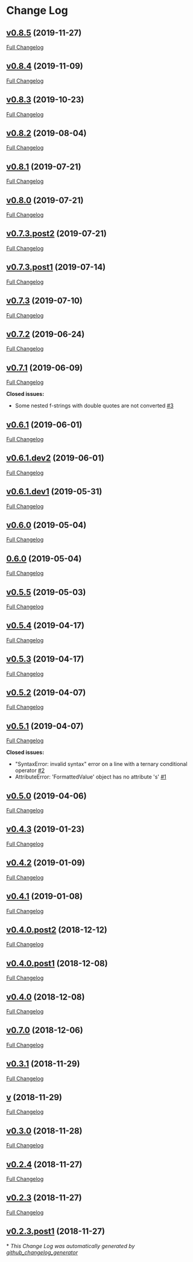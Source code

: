 # Change Log

## [v0.8.5](https://github.com/pybpc/f2format/tree/v0.8.5) (2019-11-27)
[Full Changelog](https://github.com/pybpc/f2format/compare/v0.8.4...v0.8.5)

## [v0.8.4](https://github.com/pybpc/f2format/tree/v0.8.4) (2019-11-09)
[Full Changelog](https://github.com/pybpc/f2format/compare/v0.8.3...v0.8.4)

## [v0.8.3](https://github.com/pybpc/f2format/tree/v0.8.3) (2019-10-23)
[Full Changelog](https://github.com/pybpc/f2format/compare/v0.8.2...v0.8.3)

## [v0.8.2](https://github.com/pybpc/f2format/tree/v0.8.2) (2019-08-04)
[Full Changelog](https://github.com/pybpc/f2format/compare/v0.8.1...v0.8.2)

## [v0.8.1](https://github.com/pybpc/f2format/tree/v0.8.1) (2019-07-21)
[Full Changelog](https://github.com/pybpc/f2format/compare/v0.8.0...v0.8.1)

## [v0.8.0](https://github.com/pybpc/f2format/tree/v0.8.0) (2019-07-21)
[Full Changelog](https://github.com/pybpc/f2format/compare/v0.7.3.post2...v0.8.0)

## [v0.7.3.post2](https://github.com/pybpc/f2format/tree/v0.7.3.post2) (2019-07-21)
[Full Changelog](https://github.com/pybpc/f2format/compare/v0.7.3.post1...v0.7.3.post2)

## [v0.7.3.post1](https://github.com/pybpc/f2format/tree/v0.7.3.post1) (2019-07-14)
[Full Changelog](https://github.com/pybpc/f2format/compare/v0.7.3...v0.7.3.post1)

## [v0.7.3](https://github.com/pybpc/f2format/tree/v0.7.3) (2019-07-10)
[Full Changelog](https://github.com/pybpc/f2format/compare/v0.7.2...v0.7.3)

## [v0.7.2](https://github.com/pybpc/f2format/tree/v0.7.2) (2019-06-24)
[Full Changelog](https://github.com/pybpc/f2format/compare/v0.7.1...v0.7.2)

## [v0.7.1](https://github.com/pybpc/f2format/tree/v0.7.1) (2019-06-09)
[Full Changelog](https://github.com/pybpc/f2format/compare/v0.6.1...v0.7.1)

**Closed issues:**

- Some nested f-strings with double quotes are not converted [\#3](https://github.com/pybpc/f2format/issues/3)

## [v0.6.1](https://github.com/pybpc/f2format/tree/v0.6.1) (2019-06-01)
[Full Changelog](https://github.com/pybpc/f2format/compare/v0.6.1.dev2...v0.6.1)

## [v0.6.1.dev2](https://github.com/pybpc/f2format/tree/v0.6.1.dev2) (2019-06-01)
[Full Changelog](https://github.com/pybpc/f2format/compare/v0.6.1.dev1...v0.6.1.dev2)

## [v0.6.1.dev1](https://github.com/pybpc/f2format/tree/v0.6.1.dev1) (2019-05-31)
[Full Changelog](https://github.com/pybpc/f2format/compare/v0.6.0...v0.6.1.dev1)

## [v0.6.0](https://github.com/pybpc/f2format/tree/v0.6.0) (2019-05-04)
[Full Changelog](https://github.com/pybpc/f2format/compare/0.6.0...v0.6.0)

## [0.6.0](https://github.com/pybpc/f2format/tree/0.6.0) (2019-05-04)
[Full Changelog](https://github.com/pybpc/f2format/compare/v0.5.5...0.6.0)

## [v0.5.5](https://github.com/pybpc/f2format/tree/v0.5.5) (2019-05-03)
[Full Changelog](https://github.com/pybpc/f2format/compare/v0.5.4...v0.5.5)

## [v0.5.4](https://github.com/pybpc/f2format/tree/v0.5.4) (2019-04-17)
[Full Changelog](https://github.com/pybpc/f2format/compare/v0.5.3...v0.5.4)

## [v0.5.3](https://github.com/pybpc/f2format/tree/v0.5.3) (2019-04-17)
[Full Changelog](https://github.com/pybpc/f2format/compare/v0.5.2...v0.5.3)

## [v0.5.2](https://github.com/pybpc/f2format/tree/v0.5.2) (2019-04-07)
[Full Changelog](https://github.com/pybpc/f2format/compare/v0.5.1...v0.5.2)

## [v0.5.1](https://github.com/pybpc/f2format/tree/v0.5.1) (2019-04-07)
[Full Changelog](https://github.com/pybpc/f2format/compare/v0.5.0...v0.5.1)

**Closed issues:**

- "SyntaxError: invalid syntax" error on a line with a ternary conditional operator [\#2](https://github.com/pybpc/f2format/issues/2)
- AttributeError: 'FormattedValue' object has no attribute 's' [\#1](https://github.com/pybpc/f2format/issues/1)

## [v0.5.0](https://github.com/pybpc/f2format/tree/v0.5.0) (2019-04-06)
[Full Changelog](https://github.com/pybpc/f2format/compare/v0.4.3...v0.5.0)

## [v0.4.3](https://github.com/pybpc/f2format/tree/v0.4.3) (2019-01-23)
[Full Changelog](https://github.com/pybpc/f2format/compare/v0.4.2...v0.4.3)

## [v0.4.2](https://github.com/pybpc/f2format/tree/v0.4.2) (2019-01-09)
[Full Changelog](https://github.com/pybpc/f2format/compare/v0.4.1...v0.4.2)

## [v0.4.1](https://github.com/pybpc/f2format/tree/v0.4.1) (2019-01-08)
[Full Changelog](https://github.com/pybpc/f2format/compare/v0.4.0.post2...v0.4.1)

## [v0.4.0.post2](https://github.com/pybpc/f2format/tree/v0.4.0.post2) (2018-12-12)
[Full Changelog](https://github.com/pybpc/f2format/compare/v0.4.0.post1...v0.4.0.post2)

## [v0.4.0.post1](https://github.com/pybpc/f2format/tree/v0.4.0.post1) (2018-12-08)
[Full Changelog](https://github.com/pybpc/f2format/compare/v0.4.0...v0.4.0.post1)

## [v0.4.0](https://github.com/pybpc/f2format/tree/v0.4.0) (2018-12-08)
[Full Changelog](https://github.com/pybpc/f2format/compare/v0.7.0...v0.4.0)

## [v0.7.0](https://github.com/pybpc/f2format/tree/v0.7.0) (2018-12-06)
[Full Changelog](https://github.com/pybpc/f2format/compare/v0.3.1...v0.7.0)

## [v0.3.1](https://github.com/pybpc/f2format/tree/v0.3.1) (2018-11-29)
[Full Changelog](https://github.com/pybpc/f2format/compare/v...v0.3.1)

## [v](https://github.com/pybpc/f2format/tree/v) (2018-11-29)
[Full Changelog](https://github.com/pybpc/f2format/compare/v0.3.0...v)

## [v0.3.0](https://github.com/pybpc/f2format/tree/v0.3.0) (2018-11-28)
[Full Changelog](https://github.com/pybpc/f2format/compare/v0.2.4...v0.3.0)

## [v0.2.4](https://github.com/pybpc/f2format/tree/v0.2.4) (2018-11-27)
[Full Changelog](https://github.com/pybpc/f2format/compare/v0.2.3...v0.2.4)

## [v0.2.3](https://github.com/pybpc/f2format/tree/v0.2.3) (2018-11-27)
[Full Changelog](https://github.com/pybpc/f2format/compare/v0.2.3.post1...v0.2.3)

## [v0.2.3.post1](https://github.com/pybpc/f2format/tree/v0.2.3.post1) (2018-11-27)


\* *This Change Log was automatically generated by [github_changelog_generator](https://github.com/skywinder/Github-Changelog-Generator)*
